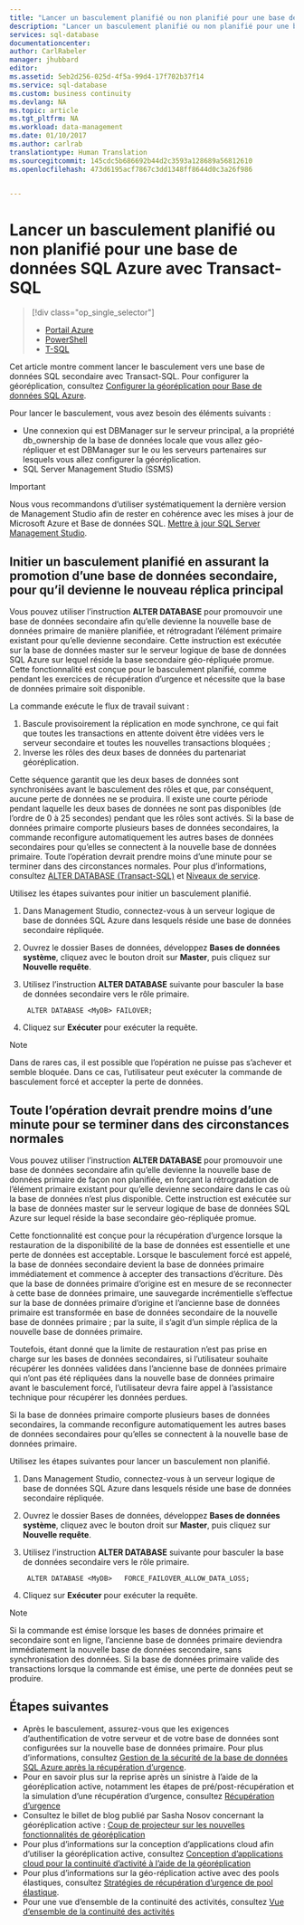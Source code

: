 ```yaml
---
title: "Lancer un basculement planifié ou non planifié pour une base de données SQL Azure avec Transact-SQL | Microsoft Docs"
description: "Lancer un basculement planifié ou non planifié pour une base de données SQL Azure avec Transact-SQL"
services: sql-database
documentationcenter: 
author: CarlRabeler
manager: jhubbard
editor: 
ms.assetid: 5eb2d256-025d-4f5a-99d4-17f702b37f14
ms.service: sql-database
ms.custom: business continuity
ms.devlang: NA
ms.topic: article
ms.tgt_pltfrm: NA
ms.workload: data-management
ms.date: 01/10/2017
ms.author: carlrab
translationtype: Human Translation
ms.sourcegitcommit: 145cdc5b686692b44d2c3593a128689a56812610
ms.openlocfilehash: 473d6195acf7867c3dd1348ff8644d0c3a26f986


---
```

# <a name="initiate-a-planned-or-unplanned-failover-for-azure-sql-database-with-transact-sql"></a>Lancer un basculement planifié ou non planifié pour une base de données SQL Azure avec Transact-SQL
> [!div class="op_single_selector"]
> * [Portail Azure](sql-database-geo-replication-failover-portal.md)
> * [PowerShell](sql-database-geo-replication-failover-powershell.md)
> * [T-SQL](sql-database-geo-replication-failover-transact-sql.md)
> 
> 

Cet article montre comment lancer le basculement vers une base de données SQL secondaire avec Transact-SQL. Pour configurer la géoréplication, consultez [Configurer la géoréplication pour Base de données SQL Azure](sql-database-geo-replication-transact-sql.md).

Pour lancer le basculement, vous avez besoin des éléments suivants :

* Une connexion qui est DBManager sur le serveur principal, a la propriété db_ownership de la base de données locale que vous allez géo-répliquer et est DBManager sur le ou les serveurs partenaires sur lesquels vous allez configurer la géoréplication.
* SQL Server Management Studio (SSMS)

> [!IMPORTANT]
> Nous vous recommandons d’utiliser systématiquement la dernière version de Management Studio afin de rester en cohérence avec les mises à jour de Microsoft Azure et Base de données SQL. [Mettre à jour SQL Server Management Studio](https://msdn.microsoft.com/library/mt238290.aspx).
> 
> 

## <a name="initiate-a-planned-failover-promoting-a-secondary-database-to-become-the-new-primary"></a>Initier un basculement planifié en assurant la promotion d’une base de données secondaire, pour qu’il devienne le nouveau réplica principal
Vous pouvez utiliser l’instruction **ALTER DATABASE** pour promouvoir une base de données secondaire afin qu’elle devienne la nouvelle base de données primaire de manière planifiée, et rétrogradant l’élément primaire existant pour qu’elle devienne secondaire. Cette instruction est exécutée sur la base de données master sur le serveur logique de base de données SQL Azure sur lequel réside la base secondaire géo-répliquée promue. Cette fonctionnalité est conçue pour le basculement planifié, comme pendant les exercices de récupération d’urgence et nécessite que la base de données primaire soit disponible.

La commande exécute le flux de travail suivant :

1. Bascule provisoirement la réplication en mode synchrone, ce qui fait que toutes les transactions en attente doivent être vidées vers le serveur secondaire et toutes les nouvelles transactions bloquées ;
2. Inverse les rôles des deux bases de données du partenariat géoréplication.  

Cette séquence garantit que les deux bases de données sont synchronisées avant le basculement des rôles et que, par conséquent, aucune perte de données ne se produira. Il existe une courte période pendant laquelle les deux bases de données ne sont pas disponibles (de l’ordre de 0 à 25 secondes) pendant que les rôles sont activés. Si la base de données primaire comporte plusieurs bases de données secondaires, la commande reconfigure automatiquement les autres bases de données secondaires pour qu’elles se connectent à la nouvelle base de données primaire.  Toute l’opération devrait prendre moins d’une minute pour se terminer dans des circonstances normales. Pour plus d’informations, consultez [ALTER DATABASE (Transact-SQL)](https://msdn.microsoft.com/library/mt574871.aspx) et [Niveaux de service](sql-database-service-tiers.md).

Utilisez les étapes suivantes pour initier un basculement planifié.

1. Dans Management Studio, connectez-vous à un serveur logique de base de données SQL Azure dans lesquels réside une base de données secondaire répliquée.
2. Ouvrez le dossier Bases de données, développez **Bases de données système**, cliquez avec le bouton droit sur **Master**, puis cliquez sur **Nouvelle requête**.
3. Utilisez l’instruction **ALTER DATABASE** suivante pour basculer la base de données secondaire vers le rôle primaire.
   
        ALTER DATABASE <MyDB> FAILOVER;
4. Cliquez sur **Exécuter** pour exécuter la requête.

> [!NOTE]
> Dans de rares cas, il est possible que l’opération ne puisse pas s’achever et semble bloquée. Dans ce cas, l’utilisateur peut exécuter la commande de basculement forcé et accepter la perte de données.
> 
> 

## <a name="initiate-an-unplanned-failover-from-the-primary-database-to-the-secondary-database"></a>Toute l’opération devrait prendre moins d’une minute pour se terminer dans des circonstances normales
Vous pouvez utiliser l’instruction **ALTER DATABASE** pour promouvoir une base de données secondaire afin qu’elle devienne la nouvelle base de données primaire de façon non planifiée, en forçant la rétrogradation de l’élément primaire existant pour qu’elle devienne secondaire dans le cas où la base de données n’est plus disponible. Cette instruction est exécutée sur la base de données master sur le serveur logique de base de données SQL Azure sur lequel réside la base secondaire géo-répliquée promue.

Cette fonctionnalité est conçue pour la récupération d’urgence lorsque la restauration de la disponibilité de la base de données est essentielle et une perte de données est acceptable. Lorsque le basculement forcé est appelé, la base de données secondaire devient la base de données primaire immédiatement et commence à accepter des transactions d’écriture. Dès que la base de données primaire d’origine est en mesure de se reconnecter à cette base de données primaire, une sauvegarde incrémentielle s’effectue sur la base de données primaire d’origine et l’ancienne base de données primaire est transformée en base de données secondaire de la nouvelle base de données primaire ; par la suite, il s’agit d’un simple réplica de la nouvelle base de données primaire.

Toutefois, étant donné que la limite de restauration n’est pas prise en charge sur les bases de données secondaires, si l’utilisateur souhaite récupérer les données validées dans l’ancienne base de données primaire qui n’ont pas été répliquées dans la nouvelle base de données primaire avant le basculement forcé, l’utilisateur devra faire appel à l’assistance technique pour récupérer les données perdues.

Si la base de données primaire comporte plusieurs bases de données secondaires, la commande reconfigure automatiquement les autres bases de données secondaires pour qu’elles se connectent à la nouvelle base de données primaire.

Utilisez les étapes suivantes pour lancer un basculement non planifié.

1. Dans Management Studio, connectez-vous à un serveur logique de base de données SQL Azure dans lesquels réside une base de données secondaire répliquée.
2. Ouvrez le dossier Bases de données, développez **Bases de données système**, cliquez avec le bouton droit sur **Master**, puis cliquez sur **Nouvelle requête**.
3. Utilisez l’instruction **ALTER DATABASE** suivante pour basculer la base de données secondaire vers le rôle primaire.
   
        ALTER DATABASE <MyDB>   FORCE_FAILOVER_ALLOW_DATA_LOSS;
4. Cliquez sur **Exécuter** pour exécuter la requête.

> [!NOTE]
> Si la commande est émise lorsque les bases de données primaire et secondaire sont en ligne, l’ancienne base de données primaire deviendra immédiatement la nouvelle base de données secondaire, sans synchronisation des données. Si la base de données primaire valide des transactions lorsque la commande est émise, une perte de données peut se produire.
> 
> 

## <a name="next-steps"></a>Étapes suivantes
* Après le basculement, assurez-vous que les exigences d’authentification de votre serveur et de votre base de données sont configurées sur la nouvelle base de données primaire. Pour plus d’informations, consultez [Gestion de la sécurité de la base de données SQL Azure après la récupération d’urgence](sql-database-geo-replication-security-config.md).
* Pour en savoir plus sur la reprise après un sinistre à l’aide de la géoréplication active, notamment les étapes de pré/post-récupération et la simulation d’une récupération d’urgence, consultez [Récupération d’urgence](sql-database-disaster-recovery.md)
* Consultez le billet de blog publié par Sasha Nosov concernant la géoréplication active : [Coup de projecteur sur les nouvelles fonctionnalités de géoréplication](https://azure.microsoft.com/blog/spotlight-on-new-capabilities-of-azure-sql-database-geo-replication/)
* Pour plus d’informations sur la conception d’applications cloud afin d’utiliser la géoréplication active, consultez [Conception d’applications cloud pour la continuité d’activité à l’aide de la géoréplication](sql-database-designing-cloud-solutions-for-disaster-recovery.md)
* Pour plus d’informations sur la géo-réplication active avec des pools élastiques, consultez [Stratégies de récupération d’urgence de pool élastique](sql-database-disaster-recovery-strategies-for-applications-with-elastic-pool.md).
* Pour une vue d’ensemble de la continuité des activités, consultez [Vue d’ensemble de la continuité des activités](sql-database-business-continuity.md)




<!--HONumber=Dec16_HO2-->


